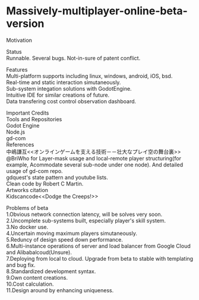# Massively-multiplayer-online-beta-version

Motivation<br> 

Status<br>
Runnable.
Several bugs.
Not-in-sure of patent conflict.<br>

Features<br>
Multi-platform supports including linux, windows, android, iOS, bsd.<br>
Real-time and static interaction simutaneously.<br>
Sub-system integation solutions with GodotEngine.<br>
Intuitive IDE for similar creations of future.<br>
Data transfering cost control observation dashboard.<br>

Important Credits<br>
Tools and Repositories<br>
Godot Engine<br>
Node.js<br>
gd-com<br>
References<br>
中嶋謙互<<オンラインゲームを支える技術－－壮大なプレイ空の舞台裏>><br> 
@BriWho for Layer-mask usage and local-remote player structuring(for example, Acommodate several sub-node under one node). And detailed usage of gd-com repo.<br>
gdquest's state pattern and youtube lists.<br>
Clean code by Robert C Martin.<br>
Artworks citation<br>
Kidscancode<<Dodge the Creeps!>><br>

Problems of beta<br>
1.Obvious network connection latency, will be solves very soon.<br> 
2.Uncomplete sub-systems built, especially player's skill system.<br> 
3.No docker use.<br> 
4.Uncertain moving maximum players simutaneously.<br> 
5.Reduncy of design speed down performance.<br>
6.Multi-instance operations of server and load balancer from Google Cloud and Alibabalcoud(Unsure).<br>
7.Deploying from local to cloud. Upgrade from beta to stable with templating and bug fix.<br>
8.Standardized development syntax.<br>
9.Own content creations.<br>
10.Cost calculation.<br>
11.Design around by enhancing uniqueness.
